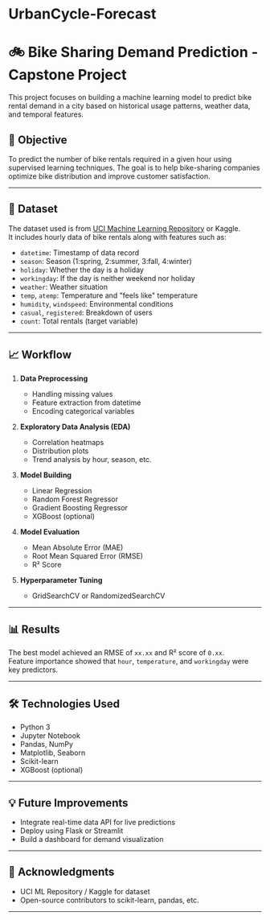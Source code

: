 # UrbanCycle-Forecast
# 🚲 Bike Sharing Demand Prediction - Capstone Project

This project focuses on building a machine learning model to predict bike rental demand in a city based on historical usage patterns, weather data, and temporal features.

## 📌 Objective

To predict the number of bike rentals required in a given hour using supervised learning techniques. The goal is to help bike-sharing companies optimize bike distribution and improve customer satisfaction.

---

## 📁 Dataset

The dataset used is from [UCI Machine Learning Repository](https://archive.ics.uci.edu/ml/datasets/Bike+Sharing+Dataset) or Kaggle.  
It includes hourly data of bike rentals along with features such as:

- `datetime`: Timestamp of data record
- `season`: Season (1:spring, 2:summer, 3:fall, 4:winter)
- `holiday`: Whether the day is a holiday
- `workingday`: If the day is neither weekend nor holiday
- `weather`: Weather situation
- `temp`, `atemp`: Temperature and "feels like" temperature
- `humidity`, `windspeed`: Environmental conditions
- `casual`, `registered`: Breakdown of users
- `count`: Total rentals (target variable)

---

## 📈 Workflow

1. **Data Preprocessing**
   - Handling missing values
   - Feature extraction from datetime
   - Encoding categorical variables

2. **Exploratory Data Analysis (EDA)**
   - Correlation heatmaps
   - Distribution plots
   - Trend analysis by hour, season, etc.

3. **Model Building**
   - Linear Regression
   - Random Forest Regressor
   - Gradient Boosting Regressor
   - XGBoost (optional)

4. **Model Evaluation**
   - Mean Absolute Error (MAE)
   - Root Mean Squared Error (RMSE)
   - R² Score

5. **Hyperparameter Tuning**
   - GridSearchCV or RandomizedSearchCV

---

## 📊 Results

The best model achieved an RMSE of `xx.xx` and R² score of `0.xx`.  
Feature importance showed that `hour`, `temperature`, and `workingday` were key predictors.

---

## 🛠️ Technologies Used

- Python 3
- Jupyter Notebook
- Pandas, NumPy
- Matplotlib, Seaborn
- Scikit-learn
- XGBoost (optional)

---

## 💡 Future Improvements

- Integrate real-time data API for live predictions
- Deploy using Flask or Streamlit
- Build a dashboard for demand visualization

---


## 🙌 Acknowledgments

- UCI ML Repository / Kaggle for dataset
- Open-source contributors to scikit-learn, pandas, etc.

---


